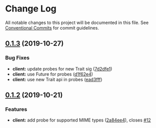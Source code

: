 # Change Log

All notable changes to this project will be documented in this file.
See [Conventional Commits](https://conventionalcommits.org) for commit guidelines.

## [0.1.3](https://github.com/pouk/idem/compare/v0.1.2...v0.1.3) (2019-10-27)


### Bug Fixes

* **client:** update probes for new Trait sig ([7d2dfe1](https://github.com/pouk/idem/commit/7d2dfe1ad44c8ae0c8b39c156cf1aa783badd0b0))
* **client:** use Future for probes ([d1f62e4](https://github.com/pouk/idem/commit/d1f62e47753e651dff0e783511d050e8a3e12204))
* **client:** use new Trait api in probes ([ead3fff](https://github.com/pouk/idem/commit/ead3fff9449ae5f9d4fc6696a1307a5856e09d75))





## [0.1.2](https://github.com/pouk/idem/compare/v0.1.1...v0.1.2) (2019-10-21)


### Features

* **client:** add probe for supported MIME types ([2a84ee4](https://github.com/pouk/idem/commit/2a84ee4229166f468be830fcd93397acdbb36aa9)), closes [#12](https://github.com/pouk/idem/issues/12)

